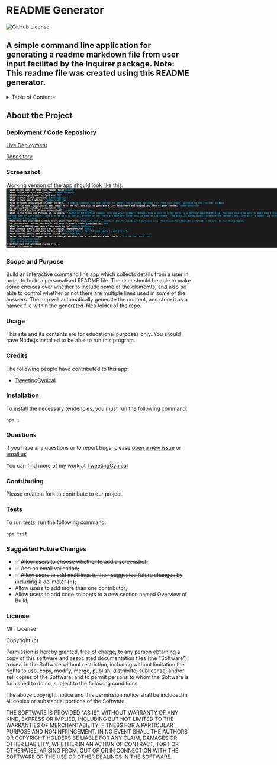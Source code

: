 # README Generator

![GitHub License](https://img.shields.io/badge/license-MIT-green.svg)

## A simple command line application for generating a readme markdown file from user input facilited by the Inquirer package. Note: This readme file was created using this README generator.

<!-- TABLE OF CONTENTS -->
  <details>
    <summary>Table of Contents</summary>
    <ol>
          <li><a href="#about-the-project">About The Project</a></li>
          <li><a href="#deployment">Deployment / Code Repository</a></li>
          <li><a href="#screenshot">Screenshot</a></li>
          <li><a href="#scope-and-purpose">Scope and Purpose</a></li>
          <li><a href="#usage">Usage</a></li>
          <li><a href="#credits">Credits</a></li>
          <li><a href="#installation">Installation</a></li>
          <li><a href="#questions">Questions</a></li>
          <li><a href="#contributions">Contributions</a></li>
          <li><a href="#tests">Tests</a></li>
          <li><a href="#suggested-future-changes">Suggested Future Changes</a></li>
          <li><a href="#license">License</a></li>
        </ol>
  </details>

  <!-- About the Project -->

## About the Project

### Deployment / Code Repository

[Live Deployment](https://TweetingCynical.github.io/readme-generator/)

[Repository](https://github.com/TweetingCynical/readme-generator)

### Screenshot

Working version of the app should look like this:
<img src="./assets/screenshot.png" alt="Working version of project" style="max-width: 800px;">

### Scope and Purpose

Build an interactive command line app which collects details from a user in order to build a personalised README file. The user should be able to make some choices over whether to include some of the elememts, and also be able to control whether or not there are multiple lines used in some of the answers. The app will automatically generate the content, and store it as a named file within the generated-files folder of the repo.

### Usage

This site and its contents are for educational purposes only. You should have Node.js installed to be able to run this program.

### Credits

The following people have contributed to this app:

- [TweetingCynical](https://github.com/TweetingCynical)

### Installation

To install the necessary tendencies, you must run the following command:

```
npm i
```

### Questions

If you have any questions or to report bugs, please [open a new issue](https://github.com/TweetingCynical/readme-generator/issues/new) or [email us](mailto:jon@exce-ed.com?subject=readme-generator)

You can find more of my work at [TweetingCynical](https://github.com/TweetingCynical)

### Contributing

Please create a fork to contribute to our project.

### Tests

To run tests, run the following command:

```
npm test
```

### Suggested Future Changes

- ✅ ~~Allow users to choose whether to add a screenshot;~~
- ✅ ~~Add an email validation;~~
- ✅ ~~Allow users to add multilines to their suggested future changes by including a delimeter (±);~~
- Allow users to add more than one contributor;
- Allow users to add code snippets to a new section named Overview of Build;

### License

MIT License

Copyright (c)

Permission is hereby granted, free of charge, to any person obtaining a copy
of this software and associated documentation files (the "Software"), to deal
in the Software without restriction, including without limitation the rights
to use, copy, modify, merge, publish, distribute, sublicense, and/or sell
copies of the Software, and to permit persons to whom the Software is
furnished to do so, subject to the following conditions:

The above copyright notice and this permission notice shall be included in all
copies or substantial portions of the Software.

THE SOFTWARE IS PROVIDED "AS IS", WITHOUT WARRANTY OF ANY KIND, EXPRESS OR
IMPLIED, INCLUDING BUT NOT LIMITED TO THE WARRANTIES OF MERCHANTABILITY,
FITNESS FOR A PARTICULAR PURPOSE AND NONINFRINGEMENT. IN NO EVENT SHALL THE
AUTHORS OR COPYRIGHT HOLDERS BE LIABLE FOR ANY CLAIM, DAMAGES OR OTHER
LIABILITY, WHETHER IN AN ACTION OF CONTRACT, TORT OR OTHERWISE, ARISING FROM,
OUT OF OR IN CONNECTION WITH THE SOFTWARE OR THE USE OR OTHER DEALINGS IN THE
SOFTWARE.
